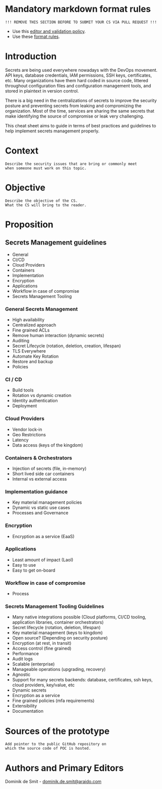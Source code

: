 # Mandatory markdown format rules

```
!!! REMOVE THIS SECTION BEFORE TO SUBMIT YOUR CS VIA PULL REQUEST !!!
```

* Use this [editor and validation policy](https://github.com/OWASP/CheatSheetSeries#editor--validation-policy).
* Use these [format rules](https://github.com/OWASP/CheatSheetSeries#conversion-rules).

# Introduction

Secrets are being used everywhere nowadays with the DevOps movement. API keys, database credentials, IAM permissions, SSH keys, certificates, etc. Many organizations have them hard coded in source code, littered throughout configuration files and configuration management tools, and stored in plaintext in version control.

There is a big need in the centralizations of secrets to improve the security posture and preventing secrets from leaking and compromizing the organization. Most of the time, services are sharing the same secrets that make identifying the source of compromise or leak very challenging.

This cheat sheet aims to guide in terms of best practices and guidelines to help implement secrets management properly.

# Context

```
Describe the security issues that are bring or commonly meet 
when someone must work on this topic.
```

# Objective

```
Describe the objective of the CS.
What the CS will bring to the reader.
```

# Proposition
## Secrets Management guidelines
- General
- CI/CD
- Cloud Providers
- Containers
- Implementation 
- Encryption
- Applications
- Workflow in case of compromise
- Secrets Management Tooling

### General Secrets Management
- High availability
- Centralized approach
- Fine grained ACLs
- Remove human interaction (dynamic secrets)
- Auditing
- Secret Lifecycle (rotation, deletion, creation, lifespan)
- TLS Everywhere
- Automate Key Rotation
- Restore and backup
- Policies

### CI / CD
- Build tools
- Rotation vs dynamic creation
- Identity authentication
- Deployment

### Cloud Providers
- Vendor lock-in
- Geo Restrictions
- Latency 
- Data access (keys of the kingdom)

### Containers & Orchestrators
- Injection of secrets (file, in-memory)
- Short lived side car containers
- Internal vs external access

### Implementation guidance
- Key material management policies
- Dynamic vs static use cases
- Processes and Governance

### Encryption
- Encryption as a service (EaaS)

### Applications
- Least amount of impact (LaoI)
- Easy to use
- Easy to get on-board

### Workflow in case of compromise
- Process

### Secrets Management Tooling Guidelines
- Many native integrations possible (Cloud platforms, CI/CD tooling, application libraries, container orchestrators)
- Secret lifecycle (rotation, deletion, lifespan)
- Key material management (keys to kingdom)
- Open source? (Depending on security posture)
- Encryption (at rest, in transit)
- Access control (fine grained)
- Performance
- Audit logs
- Scalable (enterprise)
- Manageable operations (upgrading, recovery)
- Agnostic
- Support for many secrets backends: database, certificates, ssh keys, cloud providers, key/value, etc
- Dynamic secrets
- Encryption as a service
- Fine grained policies (mfa requirements)
- Extensibility
- Documentation

# Sources of the prototype

```
Add pointer to the public GitHub repository on 
which the source code of POC is hosted.
```

# Authors and Primary Editors

Dominik de Smit - dominik.de.smit@araido.com
